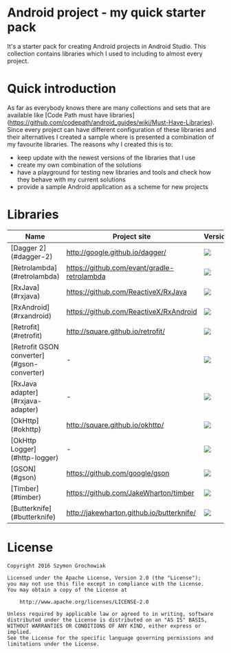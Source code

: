 # Android project - my quick starter pack

It's a starter pack for creating Android projects in Android Studio. This collection contains libraries which I used to including to almost every project.

# Quick introduction

As far as everybody knows there are many collections and sets that are available like [Code Path must have libraries] (https://github.com/codepath/android_guides/wiki/Must-Have-Libraries). Since every project can have different configuration of these libraries and their alternatives I created a sample where is presented a combination of my favourite libraries. The reasons why I created this is to:
* keep update with the newest versions of the libraries that I use
* create my own combination of the solutions
* have a playground for testing new libraries and tools and check how they behave with my current solutions
* provide a sample Android application as a scheme for new projects

# Libraries

| Name | Project site | Version |
|---|---|---|
| [Dagger 2] (#dagger-2) | http://google.github.io/dagger/ |<a href='http://search.maven.org/#search%7Cga%7C1%7Cdagger'><img src='https://img.shields.io/maven-central/v/com.google.dagger/dagger.svg?maxAge=28800'></a>|
| [Retrolambda] (#retrolambda) | https://github.com/evant/gradle-retrolambda | <a href='http://search.maven.org/#search%7Cga%7C1%7Cg%3A%22me.tatarka%22%20AND%20a%3A%22gradle-retrolambda%22'><img src='https://img.shields.io/maven-central/v/me.tatarka/gradle-retrolambda.svg?maxAge=28800'></a> |
| [RxJava] (#rxjava) | https://github.com/ReactiveX/RxJava | <a href='http://search.maven.org/#search%7Cga%7C1%7Cg%3A%22io.reactivex%22%20AND%20a%3A%22rxjava%22'><img src='https://img.shields.io/maven-central/v/io.reactivex/rxjava.svg?maxAge=28800'></a> |
| [RxAndroid] (#rxandroid) | https://github.com/ReactiveX/RxAndroid | <a href='http://search.maven.org/#search%7Cga%7C1%7Cg%3A%22io.reactivex%22%20AND%20a%3A%22rxandroid%22'><img src='https://img.shields.io/maven-central/v/io.reactivex/rxandroid.svg?maxAge=28800'></a> |
| [Retrofit] (#retrofit) | http://square.github.io/retrofit/ | <a href='http://search.maven.org/#search%7Cga%7C1%7Cretrofit'><img src='https://img.shields.io/maven-central/v/com.squareup.retrofit2/retrofit.svg?maxAge=28800'></a> |
| [Retrofit GSON converter] (#gson-converter) | - | <a href='http://search.maven.org/#search%7Cga%7C1%7Cg%3A%22com.squareup.retrofit2%22%20AND%20a%3A%22converter-gson%22'><img src='https://img.shields.io/maven-central/v/com.squareup.retrofit2/converter-gson.svg?maxAge=28800'></a> |
| [RxJava adapter] (#rxjava-adapter) | - | <a href='http://search.maven.org/#search%7Cga%7C1%7Cg%3A%22com.squareup.retrofit2%22%20AND%20a%3A%22adapter-rxjava%22'><img src='https://img.shields.io/maven-central/v/com.squareup.retrofit2/adapter-rxjava.svg?maxAge=28800'></a> |
| [OkHttp] (#okhttp) | http://square.github.io/okhttp/ | <a href='http://search.maven.org/#search%7Cga%7C1%7Cg%3A%22com.squareup.okhttp3%22%20'><img src='https://img.shields.io/maven-central/v/com.squareup.okhttp3/okhttp.svg?maxAge=28800'></a> |
| [OkHttp Logger] (#http-logger) | - | <a href='http://search.maven.org/#search%7Cga%7C1%7Cg%3A%22com.squareup.okhttp3%22%20AND%20a%3A%22logging-interceptor%22'><img src='https://img.shields.io/maven-central/v/com.squareup.okhttp3/logging-interceptor.svg?maxAge=28800'></a> |
| [GSON] (#gson) | https://github.com/google/gson | <a href='http://search.maven.org/#search%7Cgav%7C1%7Cg%3A%22com.google.code.gson%22%20AND%20a%3A%22gson%22'><img src='https://img.shields.io/maven-central/v/com.google.code.gson/gson.svg?maxAge=28800'></a> |
| [Timber] (#timber) | https://github.com/JakeWharton/timber | <a href='http://search.maven.org/#search%7Cga%7C1%7Cg%3A%22com.jakewharton.timber%22'><img src='https://img.shields.io/maven-central/v/com.jakewharton.timber/timber.svg?maxAge=28800'></a> |
| [Butterknife] (#butterknife) | http://jakewharton.github.io/butterknife/ | <a href='http://search.maven.org/#search%7Cga%7C1%7Cbutterknife'><img src='https://img.shields.io/maven-central/v/com.jakewharton/butterknife.svg?maxAge=28800'></a> |


# License

```
Copyright 2016 Szymon Grochowiak

Licensed under the Apache License, Version 2.0 (the "License");
you may not use this file except in compliance with the License.
You may obtain a copy of the License at

    http://www.apache.org/licenses/LICENSE-2.0

Unless required by applicable law or agreed to in writing, software
distributed under the License is distributed on an "AS IS" BASIS,
WITHOUT WARRANTIES OR CONDITIONS OF ANY KIND, either express or implied.
See the License for the specific language governing permissions and
limitations under the License.
```

